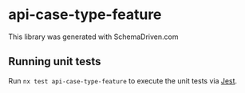 
# api-case-type-feature

This library was generated with SchemaDriven.com

## Running unit tests

Run `nx test api-case-type-feature` to execute the unit tests via [Jest](https://jestjs.io).

